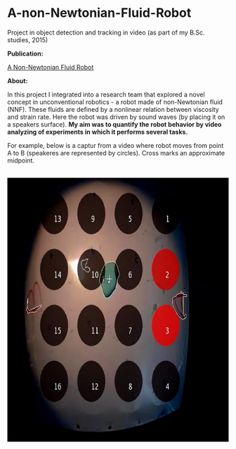 # A-non-Newtonian-Fluid-Robot

Project in object detection and tracking in video (as part of my B.Sc. studies, 2015)

**Publication:**
 
[A Non-Newtonian Fluid Robot](https://www.mitpressjournals.org/doi/full/10.1162/ARTL_a_00194?rfr_dat=cr_pub%3Dpubmed&url_ver=Z39.88-2003&rfr_id=ori%3Arid%3Acrossref.org&mobileUi=0)

**About:** 

In this project I integrated into a research team that explored a novel concept in unconventional robotics - a robot made of non-Newtonian fluid (NNF). These fluids are defined by a nonlinear relation between viscosity and strain rate. Here the robot was driven by sound waves (by placing it on a speakers surface). 
**My aim was to quantify the robot behavior by video analyzing of experiments in which it performs several tasks.**

For example, below is a captur from a video where robot moves from point A to B (speakeres are represented by circles). Cross marks an approximate midpoint. <br><br>

<p align="center">
  <img width="800" height="600" src="robot movement A-B.PNG">
</p>
